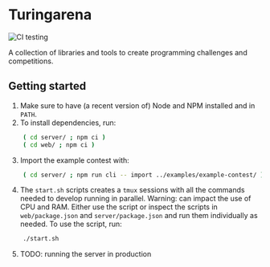 # Turingarena
![CI testing](https://github.com/turingarena/turingarena/workflows/CI%20testing/badge.svg)

A collection of libraries and tools to create programming challenges and competitions.

## Getting started

1. Make sure to have (a recent version of) Node and NPM installed and in `PATH`.
2. To install dependencies, run:

```bash
    ( cd server/ ; npm ci )
    ( cd web/ ; npm ci )
```

3. Import the example contest with:

```bash
    ( cd server/ ; npm run cli -- import ../examples/example-contest/ )
```

4. The `start.sh` scripts creates a `tmux` sessions with all the commands needed to develop running in parallel. Warning: can impact the use of CPU and RAM. Either use the script or inspect the scripts in `web/package.json` and `server/package.json` and run them individually as needed.
To use the script, run:

```bash
    ./start.sh
```

5. TODO: running the server in production
